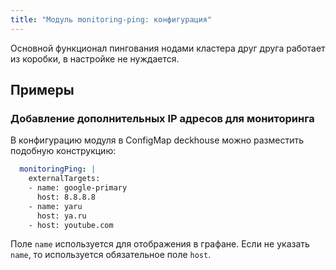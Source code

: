 ```yaml
---
title: "Модуль monitoring-ping: конфигурация"
---
```


Основной функционал пингования нодами кластера друг друга работает из коробки, в настройке не нуждается.

## Примеры
### Добавление дополнительных IP адресов для мониторинга

В конфигурацию модуля в ConfigMap deckhouse можно разместить подобную конструкцию:
```yaml
  monitoringPing: |
    externalTargets:
    - name: google-primary
      host: 8.8.8.8
    - name: yaru
      host: ya.ru
    - host: youtube.com
```

Поле `name` используется для отображения в графане. Если не указать `name`, то используется обязательное поле `host`.

